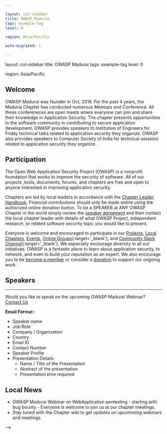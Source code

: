 ```yaml
---

layout: col-sidebar
title: OWASP Madurai
tags: example-tag
level: 0

region: Asia/Pacific

auto-migrated: 1

---
```


layout: col-sidebar
title: OWASP Madurai
tags: example-tag
level: 0

region: Asia/Pacific

## Welcome
OWASP Madurai was founder in Oct, 2016. For the past 4 years, the Madurai Chapter has conducted numerous Meetups and Conference. All these confereneces are open meets where everyone can join and share their knowledge in Application Security. The chapter presents opportunities to the software community in contributing to secure application development.
OWASP provides speakers to Institution of Engineers for Friday technical talks related to application security they organize. OWASP also provides speakers to Computer Society of India for technical sessions related to application security they organize.

## Participation
The Open Web Application Security Project (OWASP) is a nonprofit foundation that works to improve the security of software. All of our projects ,tools, documents, forums, and chapters are free and open to anyone interested in improving application security. 

Chapters are led by local leaders in accordance with the [Chapter Leader Handbook](/www-policy/rules-of-procedure/chapter-handbook). Financial contributions should only be made online using the authorized online donation button. To be a SPEAKER at ANY OWASP Chapter in the world simply review the [speaker agreement](/www-policy/speaker-agreement) and then contact the local chapter leader with details of what OWASP Project, independent research, or related software security topic you would like to present.

Everyone is welcome and encouraged to participate in our [Projects](/projects), [Local Chapters](/chapters), [Events](/events), [Online Groups](https://groups.google.com/a/owasp.com/){:target='_blank'}, and [Community Slack Channel](https://owasp.slack.com/){:target='_blank'}. We especially encourage diversity in all our initiatives. OWASP is a fantastic place to learn about application security, to network, and even to build your reputation as an expert. We also encourage you to be [become a member](/membership) or consider a [donation](/donate) to support our ongoing work.

## Speakers
<hr>

Would you like to speak on the upcoming OWASP Madurai Webinar? [Contact Us](mailto:kishore.tk@owasp.org)

**Email Format :**

- Speaker name
- Job Role
- Company / Organization
- Country
- Email ID
- Contact Number
- Speaker Profile
- Presentation Details
    - Name / Title of the Presentation
    - Abstract of the presentation
    - Presentation time required

## Local News
- OWASP Madurai Webinar on WebApplication pentesting - starting with bug bounty - Everyone is welcome to join us at our chapter meetings.
- Stay tuned with the Chapter wiki to get updates on upcomming webinars and meetings.

-->
